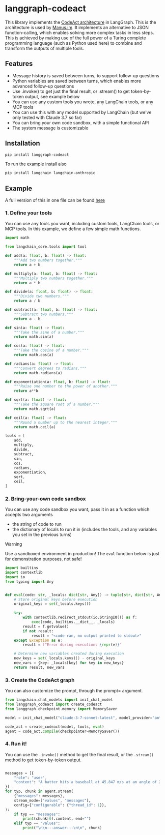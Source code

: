 # langgraph-codeact

This library implements the [CodeAct architecture](https://arxiv.org/abs/2402.01030) in LangGraph. This is the architecture is used by [Manus.im](https://manus.im/). It implements an alternative to JSON function-calling, which enables solving more complex tasks in less steps. This is achieved by making use of the full power of a Turing complete programming language (such as Python used here) to combine and transform the outputs of multiple tools.

## Features

- Message history is saved between turns, to support follow-up questions
- Python variables are saved between turns, which enables more advanced follow-up questions
- Use .invoke() to get just the final result, or .stream() to get token-by-token output, see example below
- You can use any custom tools you wrote, any LangChain tools, or any MCP tools
- You can use this with any model supported by LangChain (but we've only tested with Claude 3.7 so far)
- You can bring your own code sandbox, with a simple functional API
- The system message is customizable

## Installation

```bash
pip install langgraph-codeact
```

To run the example install also

```bash
pip install langchain langchain-anthropic
```

## Example

A full version of this in one file can be found [here](examples/math_example.py)

### 1. Define your tools

You can use any tools you want, including custom tools, LangChain tools, or MCP tools. In this example, we define a few simple math functions.

```py
import math

from langchain_core.tools import tool

def add(a: float, b: float) -> float:
    """Add two numbers together."""
    return a + b

def multiply(a: float, b: float) -> float:
    """Multiply two numbers together."""
    return a * b

def divide(a: float, b: float) -> float:
    """Divide two numbers."""
    return a / b

def subtract(a: float, b: float) -> float:
    """Subtract two numbers."""
    return a - b

def sin(a: float) -> float:
    """Take the sine of a number."""
    return math.sin(a)

def cos(a: float) -> float:
    """Take the cosine of a number."""
    return math.cos(a)

def radians(a: float) -> float:
    """Convert degrees to radians."""
    return math.radians(a)

def exponentiation(a: float, b: float) -> float:
    """Raise one number to the power of another."""
    return a**b

def sqrt(a: float) -> float:
    """Take the square root of a number."""
    return math.sqrt(a)

def ceil(a: float) -> float:
    """Round a number up to the nearest integer."""
    return math.ceil(a)

tools = [
    add,
    multiply,
    divide,
    subtract,
    sin,
    cos,
    radians,
    exponentiation,
    sqrt,
    ceil,
]
```

### 2. Bring-your-own code sandbox

You can use any code sandbox you want, pass it in as a function which accepts two arguments

- the string of code to run
- the dictionary of locals to run it in (includes the tools, and any variables you set in the previous turns)

> [!Warning]
> Use a sandboxed environment in production! The `eval` function below is just for demonstration purposes, not safe!

```py
import builtins
import contextlib
import io
from typing import Any


def eval(code: str, _locals: dict[str, Any]) -> tuple[str, dict[str, Any]]:
    # Store original keys before execution
    original_keys = set(_locals.keys())

    try:
        with contextlib.redirect_stdout(io.StringIO()) as f:
            exec(code, builtins.__dict__, _locals)
        result = f.getvalue()
        if not result:
            result = "<code ran, no output printed to stdout>"
    except Exception as e:
        result = f"Error during execution: {repr(e)}"

    # Determine new variables created during execution
    new_keys = set(_locals.keys()) - original_keys
    new_vars = {key: _locals[key] for key in new_keys}
    return result, new_vars
```

### 3. Create the CodeAct graph

You can also customize the prompt, through the prompt= argument.

```py
from langchain.chat_models import init_chat_model
from langgraph_codeact import create_codeact
from langgraph.checkpoint.memory import MemorySaver

model = init_chat_model("claude-3-7-sonnet-latest", model_provider="anthropic")

code_act = create_codeact(model, tools, eval)
agent = code_act.compile(checkpointer=MemorySaver())
```

### 4. Run it!

You can use the `.invoke()` method to get the final result, or the `.stream()` method to get token-by-token output.

```py

messages = [{
    "role": "user",
    "content": "A batter hits a baseball at 45.847 m/s at an angle of 23.474° above the horizontal. The outfielder, who starts facing the batter, picks up the baseball as it lands, then throws it back towards the batter at 24.12 m/s at an angle of 39.12 degrees. How far is the baseball from where the batter originally hit it? Assume zero air resistance."
}]
for typ, chunk in agent.stream(
    {"messages": messages},
    stream_mode=["values", "messages"],
    config={"configurable": {"thread_id": 1}},
):
    if typ == "messages":
        print(chunk[0].content, end="")
    elif typ == "values":
        print("\n\n---answer---\n\n", chunk)
```

